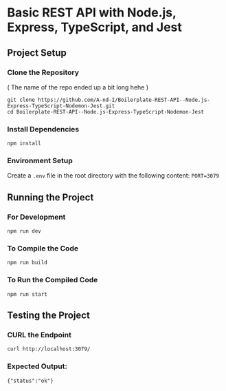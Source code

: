 # Basic REST API with Node.js, Express, TypeScript, and Jest

## Project Setup

### Clone the Repository
( The name of the repo ended up a bit long hehe )
```
git clone https://github.com/A-nd-I/Boilerplate-REST-API--Node.js-Express-TypeScript-Nodemon-Jest.git
cd Boilerplate-REST-API--Node.js-Express-TypeScript-Nodemon-Jest
```

### Install Dependencies
`
npm install
`

### Environment Setup
Create a `.env` file in the root directory with the following content:
`
PORT=3079
`

## Running the Project

### For Development
`
npm run dev
`

### To Compile the Code
`
npm run build
`

### To Run the Compiled Code
`
npm run start
`

## Testing the Project

### CURL the Endpoint
`
curl http://localhost:3079/
`

### Expected Output:
`
{"status":"ok"}
`
